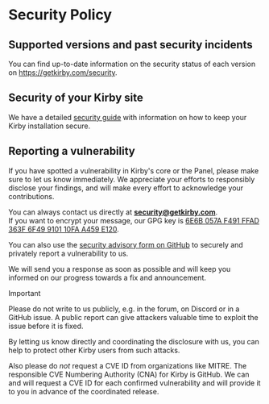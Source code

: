 # Security Policy

## Supported versions and past security incidents

You can find up-to-date information on the security status of each version on <https://getkirby.com/security>.

## Security of your Kirby site

We have a detailed [security guide](https://getkirby.com/docs/guide/security) with information on how to keep your Kirby installation secure.

## Reporting a vulnerability

If you have spotted a vulnerability in Kirby's core or the Panel, please make sure to let us know immediately. We appreciate your efforts to responsibly disclose your findings, and will make every effort to acknowledge your contributions.

You can always contact us directly at **<security@getkirby.com>**.  
If you want to encrypt your message, our GPG key is [6E6B 057A F491 FFAD 363F  6F49 9101 10FA A459 E120](https://getkirby.com/pgp.asc).

You can also use the [security advisory form on GitHub](https://github.com/getkirby/kirby/security/advisories/new) to securely and privately report a vulnerability to us.

We will send you a response as soon as possible and will keep you informed on our progress towards a fix and announcement.

> [!IMPORTANT]
> Please do not write to us publicly, e.g. in the forum, on Discord or in a GitHub issue. A public report can give attackers valuable time to exploit the issue before it is fixed.
> 
> By letting us know directly and coordinating the disclosure with us, you can help to protect other Kirby users from such attacks.
> 
> Also please do *not* request a CVE ID from organizations like MITRE. The responsible CVE Numbering Authority (CNA) for Kirby is GitHub. We can and will request a CVE ID for each confirmed vulnerability and will provide it to you in advance of the coordinated release.
